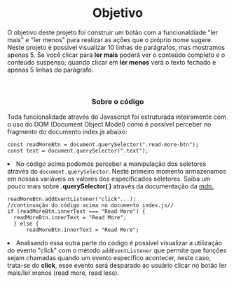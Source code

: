 <h1 align="center">Objetivo</h1>
  <p>O objetivo deste projeto foi construir um botão com a funcionaldiade "ler mais" e "ler menos" para realizar as ações que o próprio nome sugere. Neste projeto é possível visualizar 10 linhas de parágrafos, mas mostramos apenas 5. Se você clicar para <b>ler mais</b> poderá ver o conteúdo completo e o conteúdo suspenso; quando clicar em <b>ler menos</b> verá o texto fechado e apenas 5 linhas do parágrafo.</p>
<br>  
<h3 align="center">Sobre o código</h3>
  <p>Toda funcionalidade através do Javascript foi estruturada inteiramente com o uso do DOM (Document Object Model) como é possível perceber no fragmento do documento index.js abaixo:</p>
  
  ```
  const readMoreBtn = document.querySelector(".read-more-btn");
  const text = document.querySelector(".text");
  ```
  <li>No código acima podemos perceber a manipulação dos seletores através  do <code>document.querySelector</code>. Neste primeiro momento armazenamos em nossas variáveis os valores dos especificados seletores. Saiba um pouco mais sobre <b>.querySelector( )</b> através da documentação da <a href="https://developer.mozilla.org/pt-BR/docs/Web/API/Document/querySelector">mdn.</a></li>
  
  ```
  readMoreBtn.addEventListener("click"...);
  //continuação do código acima no documento index.js//
  if (readMoreBtn.innerText === "Read More") {
    readMoreBtn.innerText = "Read More";
    } else {
        readMoreBtn.innerText = "Read More";
  ```
  <li>Analisando essa outra parte do código é possível visualizar a utilização do evento "click" com o método <code>addEventListener</code> que permite que funções sejam chamadas quando um evento específico acontecer, neste caso, trata-se do <b>click</b>, esse evento será desparado ao usuário clicar no botão ler mais/ler menos (read more, read less).</li>
